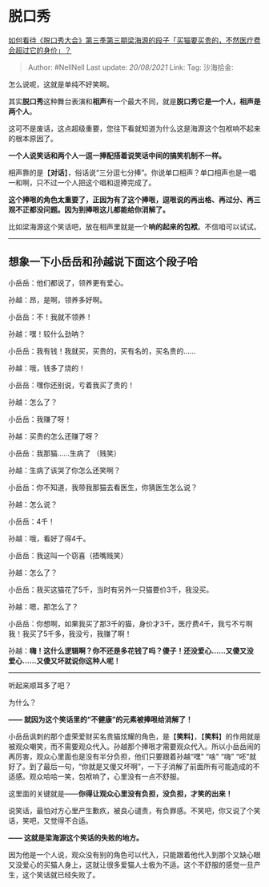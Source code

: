 # 脱口秀

[如何看待《脱口秀大会》第三季第三期梁海源的段子「买猫要买贵的，不然医疗费会超过它的身价」？](https://www.zhihu.com/question/412684061/answer/1397449863)
> Author: #NellNell
> Last update: *20/08/2021*
> Link:
> Tag:
> 沙海拾金:

怎么说呢，这就是单纯不好笑啊。

其实**脱口秀**这种舞台表演和**相声**有一个最大不同，就是**脱口秀它是一个人，相声是两个人**。

这可不是废话，这点超级重要，您往下看就知道为什么这是海源这个包袱响不起来的根本原因了。

**一个人说笑话和两个人一逗一捧配搭着说笑话中间的搞笑机制不一样。**

相声靠的是【**对话**】，俗话说“三分逗七分捧”。你说单口相声？单口相声也是一唱一和啊，只不过一个人把这个唱和逗捧完成了。

**这个捧哏的角色太重要了，正因为有了这个捧哏，逗哏说的再出格、再过分、再三观不正都没问题。因为到捧哏这儿都能给你消解了。**

比如梁海源这个笑话吧，放在相声里就是一个**响的起来的包袱**。不信咱可以试试。

---

## 想象一下小岳岳和孙越说下面这个段子哈

小岳岳：他们都说了，领养更有爱心。

孙越：昂，是啊，领养多好啊。

小岳岳：不！我就不领养！

孙越：嘿！较什么劲呐？

小岳岳：我有钱！我就买，买贵的，买有名的，买名贵的……

孙越：哦，钱多了烧的！

小岳岳：嘿你还别说，亏着我买了贵的！

孙越：怎么了？

小岳岳：我赚了呀！

孙越：买贵的怎么还赚了呀？

小岳岳：我那猫……生病了 （贱笑）

孙越：生病了该哭了你怎么还笑啊？

小岳岳：你不知道，我带我那猫去看医生，你猜医生怎么说？

孙越：怎么说？

小岳岳：4千！

孙越：哦，看好了得4千。

小岳岳：我这叫一个窃喜（捂嘴贱笑）

孙越：怎么了？

小岳岳：我买这猫花了5千，当时有另外一只猫要价3千，我没买。

孙越：嗯，那怎么了？

小岳岳：你想啊，如果我买了那3千的猫，身价才3千，医疗费4千，我亏不亏啊我！我买了5千多，我没亏，我赚了啊！

孙越：**嗨！这什么逻辑啊？你不还是多花钱了吗？傻子！还没爱心……又傻又没爱心……又傻又坏就说你这种人呢！**

---

听起来顺耳多了吧？

为什么？

**—— 就因为这个笑话里的“不健康”的元素被捧哏给消解了！**

小岳岳讽刺的那个虚荣爱财买名贵猫炫耀的角色，是【**笑料**】，【**笑料**】的作用就是被观众嘲笑，而不需要观众代入。孙越那个捧哏才需要观众代入。所以小岳岳闹的再厉害，观众心里面也是没有半分负担，他们只要跟着孙越“嘿” “啥” “嗨” “呸”就好了。到了最后一句，“你就是又傻又坏啊”，一下子消解了前面所有可能造成的不适感。观众哈哈一笑，包袱响了，心里没有一点不舒服。

这里面的关键就是——**你得让观众心里没有负担，没负担，才笑的出来！**

说笑话，最怕对方心里产生歉疚，被良心谴责，有负罪感。不笑吧，你又说了个笑话，笑吧，又觉得不合适。

**—— 这就是梁海源这个笑话的失败的地方。**

因为他是一个人说，观众没有别的角色可以代入，只能跟着他代入到那个又缺心眼又没爱心的买猫人身上，这就让很多爱猫人士极为不适。这个不舒服的感觉一旦产生，这个笑话就已经失败了。
